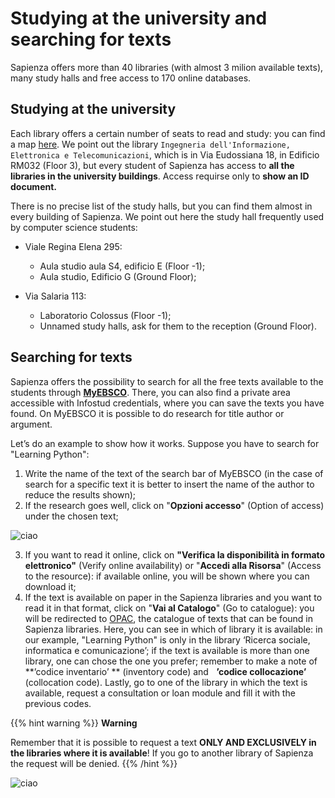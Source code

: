 # Studying at the university and searching for texts

Sapienza offers more than 40 libraries (with almost 3 milion available texts), many study halls and free access to 170 online databases.

## Studying at the university

Each library offers a certain number of seats to read and study: you can find a map [here](https://opac.uniroma1.it/SebinaOpacRMS/article/biblioteche-sapienza/biblioteche). We point out the library `Ingegneria dell'Informazione, Elettronica e Telecomunicazioni`, which is in Via Eudossiana 18, in Edificio RM032 (Floor 3), but every student of Sapienza has access to **all the libraries in the university buildings**. Access requirse only to **show an ID document.**

There is no precise list of the study halls, but you can find them almost in every building of Sapienza. We point out here the study hall frequently used by computer science students:
* Viale Regina Elena 295:
    * Aula studio aula S4, edificio E (Floor -1);
    * Aula studio, Edificio G (Ground Floor);

* Via Salaria 113:
    * Laboratorio Colossus (Floor -1);
    * Unnamed study halls, ask for them to the reception (Ground Floor).

## Searching for texts

Sapienza offers the possibility to search for all the free texts available to the students through [**MyEBSCO**](https://research.ebsco.com/c/2j64g6/search). There, you can also find a private area accessible with Infostud credentials, where you can save the texts you have found. On MyEBSCO it is possible to do research for title author or argument.

Let’s do an example to show how it works. Suppose you have to search for "Learning Python":
1. Write the name of the text of the search bar of MyEBSCO (in the case of search for a specific text it is better to insert the name of the author to reduce the results shown);
2. If the research goes well, click on "**Opzioni accesso**" (Option of access) under the chosen text;

![ciao](https://i.imgur.com/vXip7re.png)

3. If you want to read it online, click on **"Verifica la disponibilità in formato elettronico"** (Verify online availability) or "**Accedi alla Risorsa**" (Access to the resource): if available online, you will be shown where you can download it;
4. If the text is available on paper in the Sapienza libraries and you want to read it in that format, click on "**Vai al Catalogo**" (Go to catalogue): you will be redirected to [OPAC](https://opac.uniroma1.it/SebinaOpacRMS/.do), the catalogue of texts that can be found in Sapienza libraries. Here, you can see in which of library it is available: in our example, "Learning Python" is only in the library ‘Ricerca sociale, informatica e comunicazione’; if the text is available is more than one library, one can chose the one you prefer; remember to make a note of **’codice inventario’ ** (inventory code) and    **’codice collocazione’** (collocation code). Lastly, go to one of the library in which the text is available, request a consultation or loan module and fill it with the previous codes.

{{% hint warning %}}
<i class="fa-solid fa-triangle-exclamation" style="color: #FFD43B;"></i> **Warning**

Remember that it is possible to request a text **ONLY AND EXCLUSIVELY in the libraries where it is available**! If you go to another library of Sapienza the request will be denied.
{{% /hint %}}

![ciao](https://i.imgur.com/FWZb6K6.png)

